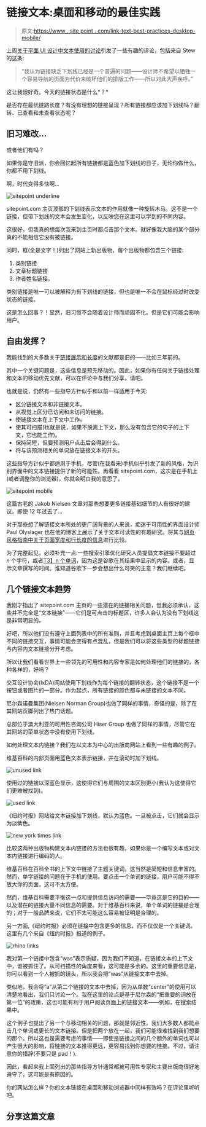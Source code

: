 # 链接文本:桌面和移动的最佳实践

> 原文:[https://www . site point . com/link-text-best-practices-desktop-mobile/](https://www.sitepoint.com/link-text-best-practices-desktop-mobile/)

上周[关于平面 UI 设计中文本使用的讨论](https://www.sitepoint.com/flat-ui-design-style-affects-interface-text/)引发了一些有趣的评论，包括来自 Stew 的这条:

> “我认为链接缺乏下划线已经是一个普遍的问题——设计师不希望以牺牲一个容易导航的页面为代价来破坏他们的排版工作——所以对此大声疾呼。”

这让我很好奇。今天的链接状态是什么*？*

是否存在最优链路长度？有没有理想的链接呈现？所有链接都应该加下划线吗？翻转、已查看和未查看状态呢？

## 旧习难改…

或者他们有吗？

如果你是守旧派，你会回忆起所有链接都是蓝色加下划线的日子，无论你做什么，你都不用下划线。

啊，时代变得多快啊…

![sitepoint underline](../Images/020db55c4f30f81072ecdb714a03e44c.png)

sitepoint.com 主页顶部的下划线表示文本的作用就像一种旋转木马。这不是一个链接，但带下划线的文本会发生变化，以反映您在这里可以学到的不同内容。

这很好，但我真的想每次我来到主页时都点击那个文本。就好像我大脑的某个部分真的不能相信它没有被链接。

同时，框(全是文字！)列出了网站上新出版物，每个出版物都包含三个链接:

1.  类别链接
2.  文章标题链接
3.  作者姓名链接。

类别链接是唯一可以被解释为有下划线的链接，但也是唯一不会在鼠标经过时改变状态的链接。

这是怎么回事？！显然，旧习惯不会随着设计师而顽固不化。但是它们可能会影响用户。

## 自由发挥？

我能找到的大多数关于[链接展示和长度](http://www.ixda.org/node/24700)的文献都是旧的——比如三年前的。

其中一个关键问题是，这些信息是预先移动的。因此，如果你有任何关于链接处理和文本的移动优先文献，可以在评论中与我们分享，请吧。

也就是说，仍然有一些指导方针似乎和以前一样适用于今天:

*   区分链接文本和非链接文本。
*   从视觉上区分已访问和未访问的链接。
*   使链接文本在上下文中工作。
*   使其可扫描(也就是说，如果不脱离上下文，那么没有包含它的句子的上下文，它也能工作)。
*   保持简短，但要预测用户点击后会得到什么。
*   将与该预测相关的单词放在链接文本的开头。

这些指导方针似乎都适用于手机，尽管(在我看来)手机似乎引发了新的风格，为识别界面中的文本链接提供了新的可能性。再看看 sitepoint.com，这次是在手机上(或者调整你的浏览器)，你就会明白我的意思了。

![sitepoint mobile](../Images/85fbb5fd3a0176c0d8808dbab3f1677d.png)

这篇古老的 Jakob Nielsen 文章对那些想要更多链接基础细节的人有很好的建议。即使 12 年过去了…

对于那些想了解链接文本所处的更广阔背景的人来说，痴迷于可用性的界面设计师 Paul Olyslager 也在他的博客上展示了关于文本可读性的有趣研究。将其与[网页风格指南中关于页面宽度和行长度的信息](http://webstyleguide.com/wsg3/7-page-design/6-page-width-line-length.html)进行比较。

为了完整起见，必须补充一点:一些搜索引擎优化研究人员提倡文本链接不要超过 *n* 个字符，或者[T3】n 个单词](http://www.hobo-web.co.uk/anchor-text-length/)，因为这是谷歌在其结果中显示的内容。或者，显示文章撰写的时间。谁知道谷歌下一步会想出什么可笑的主意？我们继续吧。

## 几个链接文本趋势

我刚才指出了 sitepoint.com 主页的一些潜在的链接相关问题，但我必须承认，这些并不完全是“文本链接”——它们是可点击的标题区，许多人会认为没有下划线这是非常明显的。

好吧，所以他们没有遵守上面列表中的所有准则，并且考虑到桌面主页上每个框中不同的链接交互，事情可能会变得有点混乱，但是我们可以将这些类型的标题链接与内容内文本链接分开考虑。

所以让我们看看世界上一些领先的可用性和内容专家是如何处理他们的链接的，各种各样的，好吗？

交互设计协会(IxDA)网站使用下划线作为每个链接的翻转状态，这个链接不是一个按钮或者图片的一部分。作为起点，所有链接的颜色都与未链接的文本不同。

尼尔森诺曼集团(Nielsen Norman Group)也做了同样的事情，奇怪的是，除了在其网站页脚列出了热门话题。

总部位于澳大利亚的可用性咨询公司 Hiser Group 也做了同样的事情，尽管它在其网站的菜单状态中没有使用下划线。

如何处理文本内链接？我们在以文本为中心的出版商网站上看到一些有趣的例子。

维基百科的内部页面用蓝色文本表示链接，并在滚动时加下划线。

![unused link](../Images/4fc0fbfce983df6ee28d4cf298be3ea9.png)

使用过的链接以深蓝色显示，这使得它们与周围的文本区别更小(我认为这使得它们更难被找到)。

![used link](../Images/523f8e0313c8d27904de707c90095c10.png)

《纽约时报》网站给文本链接加下划线，默认为蓝色。一旦被点击，它们就会显示为淡紫色。

![new york times link](../Images/de66c9113069382a7a2175bb35501830.png)

比较这两种出版物构建文本内链接的方法也很有趣，如果你是一个编写文本或对文本内链接进行编码的人。

维基百科在百科全书的上下文中链接了主题关键词，这当然是简短和信息丰富的。然而，单字链接的问题在于手机的使用。要点击一个单词的链接，用户可能不得不放大你的页面，这可不太方便。

然而，维基百科需要平衡这一点和提供信息访问的需要——毕竟这是它的目的——以及潜在的链接大量不同信息的需要。对于维基百科来说，单个单词的链接是合理的；对于一般品牌来说，它们不太可能这么容易被证明是合理的。

另一方面,《纽约时报》必须在链接中包含更多的信息，而不仅仅是一个关键词。这里有几个来自《纽约时报》报道的例子。

![rhino links](../Images/7f3a33ca71f5d787a12e65bf7345ed1c.png)

我对第一个链接中包含“was”表示质疑，因为我们不知道，在链接文本的上下文中，谁被抓住了。从可扫描性的角度来看，这可能是多余的。这里的重要信息是，你可以看到一个人被抓的镜头，所以我会把“was”从链接文本中去掉。

类似地，我会将“a”从第二个链接的文本中去掉，因为从单数“center”的使用可以清楚地看出，我们只讨论一个。我在这里的论点是基于尼尔森的“把重要的词放在第一位”的政策，这也可能有利于用户阅读页面上的链接文本——例如，在搜索结果中。

这个例子也提出了另一个与移动相关的问题，那就是邻近性。我们大多数人都能点击几个单词或更长的文本链接。但是把两个放在一起，我们可能很难找到我们想要的那个。所以这也是需要考虑的事情——即使是链接之间的几个额外的单词也可以产生很大的影响，将链接的文本推得更远，更容易找到你想要的链接。不过，请注意你的措辞(不要只是 pad！).

因此，看起来我上面列出的那些指导方针通常都被可用性专家和主要出版商很好地遵守了，这可能是有原因的。

你的网站怎么样？你的文本链接在桌面和移动浏览器中同样有效吗？在评论里听听吧。

## 分享这篇文章